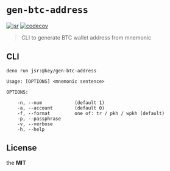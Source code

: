 # `gen-btc-address`

[![jsr](https://jsr.io/badges/@key/gen-btc-address)](https://jsr.io/@key/gen-btc-address)
[![codecov](https://codecov.io/gh/imcotton/at-key-gen-btc-address/graph/badge.svg)](https://codecov.io/gh/imcotton/at-key-gen-btc-address)

> CLI to generate BTC wallet address from mnemonic





## CLI

```
deno run jsr:@key/gen-btc-address
```

    Usage: [OPTIONS] <mnemonic sentence>

    OPTIONS:

        -n, --num            (default 1)
        -a, --account        (default 0)
        -f, --format         one of: tr / pkh / wpkh (default)
        -p, --passphrase
        -v, --verbose
        -h, --help





## License

the **MIT**

